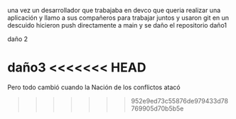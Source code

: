 una vez un desarrollador que trabajaba en devco
que queria realizar una aplicación
y llamo a sus compañeros para trabajar juntos y usaron git
en un descuido hicieron push directamente a main y se daño el repositorio
daño1



daño 2


daño3
<<<<<<< HEAD
=======
Pero todo cambió cuando la Nación de los conflictos atacó
>>>>>>> 952e9ed73c55876de979433d78769905d70b5b5e
